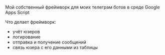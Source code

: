 Мой собственный фреймворк для моих телеграм ботов в среде Google Apps Script

Что делает фреймворк:
  - учёт юзеров
  - логирование
  - отправка и получение сообщений
  - связь юзера с его данными из таблицы

